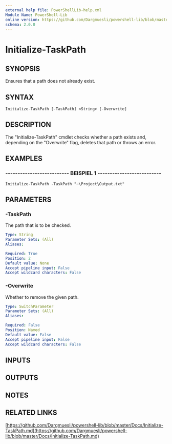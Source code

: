 ```yaml
---
external help file: PowerShellLib-help.xml
Module Name: PowerShell-Lib
online version: https://github.com/Dargmuesli/powershell-lib/blob/master/Docs/Initialize-TaskPath.md
schema: 2.0.0
---
```


# Initialize-TaskPath

## SYNOPSIS
Ensures that a path does not already exist.

## SYNTAX

```
Initialize-TaskPath [-TaskPath] <String> [-Overwrite]
```

## DESCRIPTION
The "Initialize-TaskPath" cmdlet checks whether a path exists and, depending on the "Overwrite" flag, deletes that path or throws an error.

## EXAMPLES

### -------------------------- BEISPIEL 1 --------------------------
```
Initialize-TaskPath -TaskPath "~\Project\Output.txt"
```

## PARAMETERS

### -TaskPath
The path that is to be checked.

```yaml
Type: String
Parameter Sets: (All)
Aliases: 

Required: True
Position: 2
Default value: None
Accept pipeline input: False
Accept wildcard characters: False
```

### -Overwrite
Whether to remove the given path.

```yaml
Type: SwitchParameter
Parameter Sets: (All)
Aliases: 

Required: False
Position: Named
Default value: False
Accept pipeline input: False
Accept wildcard characters: False
```

## INPUTS

## OUTPUTS

## NOTES

## RELATED LINKS

[https://github.com/Dargmuesli/powershell-lib/blob/master/Docs/Initialize-TaskPath.md](https://github.com/Dargmuesli/powershell-lib/blob/master/Docs/Initialize-TaskPath.md)

